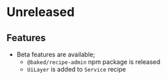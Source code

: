 # Unreleased

## Features

- Beta features are available;
  - `@baked/recipe-admin` npm package is released
  - `UiLayer` is added to `Service` recipe
